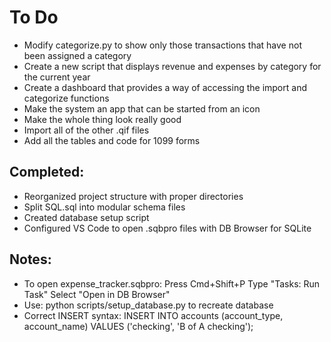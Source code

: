 # To Do
- Modify categorize.py to show only those transactions that have not been assigned a category
- Create a new script that displays revenue and expenses by category for the current year
- Create a dashboard that provides a way of accessing the import and categorize functions
- Make the system an app that can be started from an icon
- Make the whole thing look really good
- Import all of the other .qif files
- Add all the tables and code for 1099 forms

## Completed:
- Reorganized project structure with proper directories
- Split SQL.sql into modular schema files
- Created database setup script
- Configured VS Code to open .sqbpro files with DB Browser for SQLite

## Notes:
- To open expense_tracker.sqbpro:
Press Cmd+Shift+P
Type "Tasks: Run Task"
Select "Open in DB Browser"
- Use: python scripts/setup_database.py to recreate database
- Correct INSERT syntax: INSERT INTO accounts (account_type, account_name) VALUES ('checking', 'B of A checking');